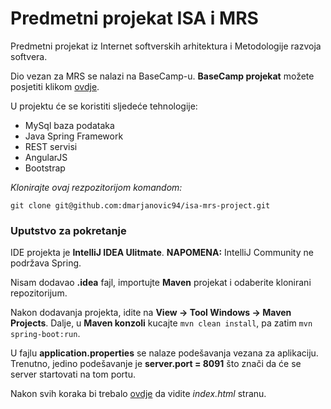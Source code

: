 # Predmetni projekat ISA i MRS
Predmetni projekat iz Internet softverskih arhitektura i Metodologije razvoja softvera.

Dio vezan za MRS se nalazi na BaseCamp-u. **BaseCamp projekat** možete posjetiti klikom [ovdje](https://3.basecamp.com/3300796/projects/596139).

U projektu će se koristiti sljedeće tehnologije:
* MySql baza podataka
* Java Spring Framework
* REST servisi
* AngularJS
* Bootstrap

*Klonirajte ovaj rezpozitorijom komandom:*
```
git clone git@github.com:dmarjanovic94/isa-mrs-project.git
```

### Uputstvo za pokretanje

IDE projekta je **IntelliJ IDEA Ulitmate**. 
**NAPOMENA:** IntelliJ Community ne podržava Spring.

Nisam dodavao **.idea** fajl, importujte **Maven** projekat i odaberite klonirani repozitorijum.

Nakon dodavanja projekta, idite na **View -> Tool Windows -> Maven Projects**.
Dalje, u **Maven konzoli** kucajte ```mvn clean install```, pa zatim ```mvn spring-boot:run```.

U fajlu **application.properties** se nalaze podešavanja vezana za aplikaciju. Trenutno, jedino podešavanje je **server.port = 8091** što znači da će se server startovati na tom portu.

Nakon svih koraka bi trebalo [ovdje](http://localhost:8091/index.html) da vidite *index.html* stranu.
